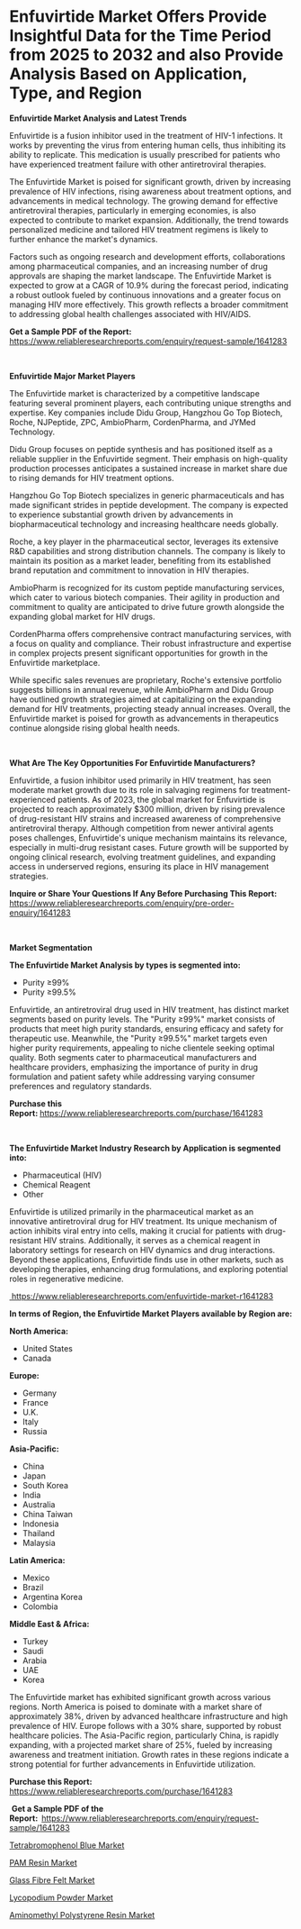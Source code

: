 <p><h1>Enfuvirtide Market Offers Provide Insightful Data for the Time Period from 2025 to 2032 and also Provide Analysis Based on Application, Type, and Region</h1></p><p><strong>Enfuvirtide Market Analysis and Latest Trends</strong></p>
<p><p>Enfuvirtide is a fusion inhibitor used in the treatment of HIV-1 infections. It works by preventing the virus from entering human cells, thus inhibiting its ability to replicate. This medication is usually prescribed for patients who have experienced treatment failure with other antiretroviral therapies. </p><p>The Enfuvirtide Market is poised for significant growth, driven by increasing prevalence of HIV infections, rising awareness about treatment options, and advancements in medical technology. The growing demand for effective antiretroviral therapies, particularly in emerging economies, is also expected to contribute to market expansion. Additionally, the trend towards personalized medicine and tailored HIV treatment regimens is likely to further enhance the market's dynamics.</p><p>Factors such as ongoing research and development efforts, collaborations among pharmaceutical companies, and an increasing number of drug approvals are shaping the market landscape. The Enfuvirtide Market is expected to grow at a CAGR of 10.9% during the forecast period, indicating a robust outlook fueled by continuous innovations and a greater focus on managing HIV more effectively. This growth reflects a broader commitment to addressing global health challenges associated with HIV/AIDS.</p></p>
<p><strong>Get a Sample PDF of the Report:&nbsp;</strong> <a href="https://www.reliableresearchreports.com/enquiry/request-sample/1641283?utm_campaign=83&utm_medium=2&utm_source=Github&utm_content=ia&utm_term=30012025&utm_id=enfuvirtide">https://www.reliableresearchreports.com/enquiry/request-sample/1641283</a></p>
<p>&nbsp;</p>
<p><strong>Enfuvirtide Major Market Players</strong></p>
<p><p>The Enfuvirtide market is characterized by a competitive landscape featuring several prominent players, each contributing unique strengths and expertise. Key companies include Didu Group, Hangzhou Go Top Biotech, Roche, NJPeptide, ZPC, AmbioPharm, CordenPharma, and JYMed Technology.</p><p>Didu Group focuses on peptide synthesis and has positioned itself as a reliable supplier in the Enfuvirtide segment. Their emphasis on high-quality production processes anticipates a sustained increase in market share due to rising demands for HIV treatment options.</p><p>Hangzhou Go Top Biotech specializes in generic pharmaceuticals and has made significant strides in peptide development. The company is expected to experience substantial growth driven by advancements in biopharmaceutical technology and increasing healthcare needs globally.</p><p>Roche, a key player in the pharmaceutical sector, leverages its extensive R&D capabilities and strong distribution channels. The company is likely to maintain its position as a market leader, benefiting from its established brand reputation and commitment to innovation in HIV therapies.</p><p>AmbioPharm is recognized for its custom peptide manufacturing services, which cater to various biotech companies. Their agility in production and commitment to quality are anticipated to drive future growth alongside the expanding global market for HIV drugs.</p><p>CordenPharma offers comprehensive contract manufacturing services, with a focus on quality and compliance. Their robust infrastructure and expertise in complex projects present significant opportunities for growth in the Enfuvirtide marketplace.</p><p>While specific sales revenues are proprietary, Roche's extensive portfolio suggests billions in annual revenue, while AmbioPharm and Didu Group have outlined growth strategies aimed at capitalizing on the expanding demand for HIV treatments, projecting steady annual increases. Overall, the Enfuvirtide market is poised for growth as advancements in therapeutics continue alongside rising global health needs.</p></p>
<p>&nbsp;</p>
<p><strong>What Are The Key Opportunities For Enfuvirtide Manufacturers?</strong></p>
<p><p>Enfuvirtide, a fusion inhibitor used primarily in HIV treatment, has seen moderate market growth due to its role in salvaging regimens for treatment-experienced patients. As of 2023, the global market for Enfuvirtide is projected to reach approximately $300 million, driven by rising prevalence of drug-resistant HIV strains and increased awareness of comprehensive antiretroviral therapy. Although competition from newer antiviral agents poses challenges, Enfuvirtide's unique mechanism maintains its relevance, especially in multi-drug resistant cases. Future growth will be supported by ongoing clinical research, evolving treatment guidelines, and expanding access in underserved regions, ensuring its place in HIV management strategies.</p></p>
<p><strong>Inquire or Share Your Questions If Any Before Purchasing This Report:</strong> <a href="https://www.reliableresearchreports.com/enquiry/pre-order-enquiry/1641283?utm_campaign=83&utm_medium=2&utm_source=Github&utm_content=ia&utm_term=30012025&utm_id=enfuvirtide">https://www.reliableresearchreports.com/enquiry/pre-order-enquiry/1641283</a></p>
<p>&nbsp;</p>
<p><strong>Market Segmentation</strong></p>
<p><strong>The Enfuvirtide Market Analysis by types is segmented into:</strong></p>
<p><ul><li>Purity ≥99%</li><li>Purity ≥99.5%</li></ul></p>
<p><p>Enfuvirtide, an antiretroviral drug used in HIV treatment, has distinct market segments based on purity levels. The "Purity ≥99%" market consists of products that meet high purity standards, ensuring efficacy and safety for therapeutic use. Meanwhile, the "Purity ≥99.5%" market targets even higher purity requirements, appealing to niche clientele seeking optimal quality. Both segments cater to pharmaceutical manufacturers and healthcare providers, emphasizing the importance of purity in drug formulation and patient safety while addressing varying consumer preferences and regulatory standards.</p></p>
<p><strong>Purchase this Report:&nbsp;</strong><a href="https://www.reliableresearchreports.com/purchase/1641283?utm_campaign=83&utm_medium=2&utm_source=Github&utm_content=ia&utm_term=30012025&utm_id=enfuvirtide">https://www.reliableresearchreports.com/purchase/1641283</a></p>
<p>&nbsp;</p>
<p><strong>The Enfuvirtide Market Industry Research by Application is segmented into:</strong></p>
<p><ul><li>Pharmaceutical (HIV)</li><li>Chemical Reagent</li><li>Other</li></ul></p>
<p><p>Enfuvirtide is utilized primarily in the pharmaceutical market as an innovative antiretroviral drug for HIV treatment. Its unique mechanism of action inhibits viral entry into cells, making it crucial for patients with drug-resistant HIV strains. Additionally, it serves as a chemical reagent in laboratory settings for research on HIV dynamics and drug interactions. Beyond these applications, Enfuvirtide finds use in other markets, such as developing therapies, enhancing drug formulations, and exploring potential roles in regenerative medicine.</p></p>
<p><a href="https://www.reliableresearchreports.com/enfuvirtide-market-r1641283?utm_campaign=83&utm_medium=2&utm_source=Github&utm_content=ia&utm_term=30012025&utm_id=enfuvirtide">&nbsp;https://www.reliableresearchreports.com/enfuvirtide-market-r1641283</a></p>
<p><strong>In terms of Region, the Enfuvirtide Market Players available by Region are:</strong></p>
<p>
    <p> <strong> North America: </strong>
        <ul>
            <li>United States</li>
            <li>Canada</li>
        </ul>
        </p> 
    <p> <strong> Europe: </strong>
        <ul>
            <li>Germany</li>
            <li>France</li>
            <li>U.K.</li>
            <li>Italy</li>
            <li>Russia</li>
        </ul>
        </p> 
    <p> <strong> Asia-Pacific: </strong>
        <ul>
            <li>China</li>
            <li>Japan</li>
            <li>South Korea</li>
            <li>India</li>
            <li>Australia</li>
            <li>China Taiwan</li>
            <li>Indonesia</li>
            <li>Thailand</li>
            <li>Malaysia</li>
        </ul>
        </p> 
    <p> <strong> Latin America: </strong>
        <ul>
            <li>Mexico</li>
            <li>Brazil</li>
            <li>Argentina Korea</li>
            <li>Colombia</li>
        </ul>
        </p> 
    <p> <strong> Middle East & Africa: </strong>
        <ul>
            <li>Turkey</li>
            <li>Saudi</li>
            <li>Arabia</li>
            <li>UAE</li>
            <li>Korea</li>
        </ul>
    </p>
    </p>
<p><p>The Enfuvirtide market has exhibited significant growth across various regions. North America is poised to dominate with a market share of approximately 38%, driven by advanced healthcare infrastructure and high prevalence of HIV. Europe follows with a 30% share, supported by robust healthcare policies. The Asia-Pacific region, particularly China, is rapidly expanding, with a projected market share of 25%, fueled by increasing awareness and treatment initiation. Growth rates in these regions indicate a strong potential for further advancements in Enfuvirtide utilization.</p></p>
<p><strong>Purchase this Report: </strong><a href="https://www.reliableresearchreports.com/purchase/1641283?utm_campaign=83&utm_medium=2&utm_source=Github&utm_content=ia&utm_term=30012025&utm_id=enfuvirtide">https://www.reliableresearchreports.com/purchase/1641283</a></p>
<p>&nbsp;<strong>Get a Sample PDF of the Report:&nbsp;&nbsp;</strong><a href="https://www.reliableresearchreports.com/enquiry/request-sample/1641283?utm_campaign=83&utm_medium=2&utm_source=Github&utm_content=ia&utm_term=30012025&utm_id=enfuvirtide">https://www.reliableresearchreports.com/enquiry/request-sample/1641283</a></p>
<p><strong></strong></p>
<p><p><a href="https://github.com/loppibsr/Market-Research-Report-List-1/blob/main/tetrabromophenol-blue-market.md?utm_campaign=83&utm_medium=2&utm_source=Github&utm_content=ia&utm_term=30012025&utm_id=enfuvirtide">Tetrabromophenol Blue Market</a></p><p><a href="https://github.com/zitanebeibit9/Market-Research-Report-List-1/blob/main/pam-resin-market.md?utm_campaign=83&utm_medium=2&utm_source=Github&utm_content=ia&utm_term=30012025&utm_id=enfuvirtide">PAM Resin Market</a></p><p><a href="https://github.com/hannajuana198484/Market-Research-Report-List-1/blob/main/glass-fibre-felt-market.md?utm_campaign=83&utm_medium=2&utm_source=Github&utm_content=ia&utm_term=30012025&utm_id=enfuvirtide">Glass Fibre Felt Market</a></p><p><a href="https://github.com/carendesrochers299/Market-Research-Report-List-1/blob/main/lycopodium-powder-market.md?utm_campaign=83&utm_medium=2&utm_source=Github&utm_content=ia&utm_term=30012025&utm_id=enfuvirtide">Lycopodium Powder Market</a></p><p><a href="https://github.com/martomiko755/Market-Research-Report-List-1/blob/main/aminomethyl-polystyrene-resin-market.md?utm_campaign=83&utm_medium=2&utm_source=Github&utm_content=ia&utm_term=30012025&utm_id=enfuvirtide">Aminomethyl Polystyrene Resin Market</a></p></p>